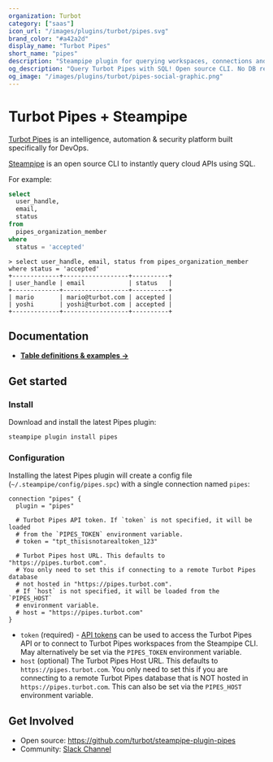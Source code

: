 ```yaml
---
organization: Turbot
category: ["saas"]
icon_url: "/images/plugins/turbot/pipes.svg"
brand_color: "#a42a2d"
display_name: "Turbot Pipes"
short_name: "pipes"
description: "Steampipe plugin for querying workspaces, connections and more from Turbot Pipes."
og_description: "Query Turbot Pipes with SQL! Open source CLI. No DB required."
og_image: "/images/plugins/turbot/pipes-social-graphic.png"
---
```


# Turbot Pipes + Steampipe

[Turbot Pipes](https://turbot.com/pipes) is an intelligence, automation & security platform built specifically for DevOps.

[Steampipe](https://steampipe.io) is an open source CLI to instantly query cloud APIs using SQL.

For example:

```sql
select
  user_handle,
  email,
  status
from
  pipes_organization_member
where
  status = 'accepted'
```

```
> select user_handle, email, status from pipes_organization_member where status = 'accepted'
+-------------+------------------+----------+
| user_handle | email            | status   |
+-------------+------------------+----------+
| mario       | mario@turbot.com | accepted |
| yoshi       | yoshi@turbot.com | accepted |
+-------------+------------------+----------+
```

## Documentation

- **[Table definitions & examples →](/plugins/turbot/pipes/tables)**

## Get started

### Install

Download and install the latest Pipes plugin:

```bash
steampipe plugin install pipes
```

### Configuration

Installing the latest Pipes plugin will create a config file (`~/.steampipe/config/pipes.spc`) with a single connection named `pipes`:

```hcl
connection "pipes" {
  plugin = "pipes"

  # Turbot Pipes API token. If `token` is not specified, it will be loaded
  # from the `PIPES_TOKEN` environment variable.
  # token = "tpt_thisisnotarealtoken_123"

  # Turbot Pipes host URL. This defaults to "https://pipes.turbot.com".
  # You only need to set this if connecting to a remote Turbot Pipes database
  # not hosted in "https://pipes.turbot.com".
  # If `host` is not specified, it will be loaded from the `PIPES_HOST`
  # environment variable.
  # host = "https://pipes.turbot.com"
}
```

- `token` (required) - [API tokens](https://steampipe.io/docs/cloud/profile#api-tokens) can be used to access the Turbot Pipes API or to connect to Turbot Pipes workspaces from the Steampipe CLI. May alternatively be set via the `PIPES_TOKEN` environment variable.
- `host` (optional) The Turbot Pipes Host URL. This defaults to `https://pipes.turbot.com`. You only need to set this if you are connecting to a remote Turbot Pipes database that is NOT hosted in `https://pipes.turbot.com`. This can also be set via the `PIPES_HOST` environment variable.

## Get Involved

- Open source: https://github.com/turbot/steampipe-plugin-pipes
- Community: [Slack Channel](https://steampipe.io/community/join)

